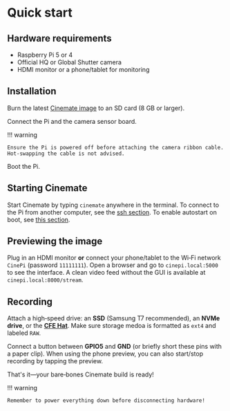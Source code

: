 # Quick start

## Hardware requirements
- Raspberry Pi 5 or 4
- Official HQ or Global Shutter camera
- HDMI monitor or a phone/tablet for monitoring

## Installation

Burn the latest [Cinemate image](https://github.com/Tiramisioux/cinemate/releases/tag/3.1) to an SD card (8 GB or larger).

Connect the Pi and the camera sensor board.
    
!!! warning   

    Ensure the Pi is powered off before attaching the camera ribbon cable. Hot-swapping the cable is not advised.

Boot the Pi. 

## Starting Cinemate

Start Cinemate by typing `cinemate` anywhere in the terminal. To connect to the Pi from another computer, see the [ssh section](ssh.md). To enable autostart on boot, see [this section](system-services.md/#cinemate-autostartservice).

## Previewing the image
Plug in an HDMI monitor **or** connect your phone/tablet to the Wi‑Fi network `CinePi` (password `11111111`).
Open a browser and go to `cinepi.local:5000` to see the interface. A clean video feed without the GUI is available at `cinepi.local:8000/stream`.

## **Recording**
Attach a high‑speed drive: an **SSD** (Samsung T7 recommended), an **NVMe drive**, or the **[CFE Hat](https://www.tindie.com/products/will123321/cfe-hat-for-raspberry-pi-5/)**. Make sure storage medoa is formatted as `ext4` and labeled `RAW`.

Connect a button between **GPIO5** and **GND** (or briefly short these pins with a paper clip). When using the phone preview, you can also start/stop recording by tapping the preview.

That's it—your bare‑bones Cinemate build is ready!

!!! warning

    Remember to power everything down before disconnecting hardware!